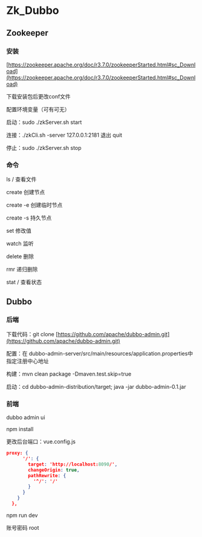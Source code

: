 # Zk_Dubbo
## Zookeeper
### 安装
[https://zookeeper.apache.org/doc/r3.7.0/zookeeperStarted.html#sc_Download](https://zookeeper.apache.org/doc/r3.7.0/zookeeperStarted.html#sc_Download)

下载安装包后更改conf文件

配置环境变量（可有可无）

启动：sudo ./zkServer.sh start

连接：./zkCli.sh -server 127.0.0.1:2181    退出 quit

停止：sudo ./zkServer.sh stop

### 命令

ls /  查看文件

create 创建节点

create -e 创建临时节点

create -s 持久节点

set 修改值

watch 监听

delete 删除

rmr 递归删除

stat / 查看状态


## Dubbo
### 后端

下载代码：git clone [https://github.com/apache/dubbo-admin.git](https://github.com/apache/dubbo-admin.git)

配置：在 dubbo-admin-server/src/main/resources/application.properties中指定注册中心地址

构建：mvn clean package -Dmaven.test.skip=true

启动：cd dubbo-admin-distribution/target; java -jar dubbo-admin-0.1.jar

### 前端

dubbo admin ui

npm install

更改后台端口：vue.config.js 

```json
proxy: {
      '/': {
        target: 'http://localhost:8090/',
        changeOrigin: true,
        pathRewrite: {
          '^/': '/'
        }
      }
    }
  },
```

npm run dev

账号密码  root


